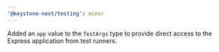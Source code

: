 ```yaml
---
'@keystone-next/testing': minor
---
```


Added an `app` value to the `TestArgs` type to provide direct access to the Express application from test runners.
